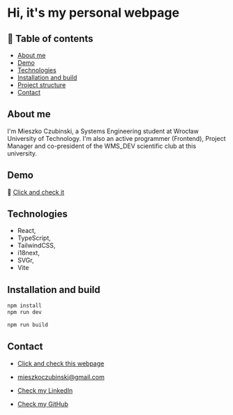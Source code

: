 # Hi, it's my personal webpage

## 📑 Table of contents

- [About me](#about-me)
- [Demo](#demo)
- [Technologies](#technologies)
- [Installation and build](#installation-and-build)
- [Project structure](#project-structure)
- [Contact](#contact)

## About me

I'm Mieszko Czubinski, a Systems Engineering student at Wrocław University of Technology. I'm also an active programmer (Frontend), Project Manager and co-president of the WMS_DEV scientific club at this university.

## Demo

🔗 [Click and check it](https://czubinski.dev)

## Technologies

- React,
- TypeScript,
- TailwindCSS,
- i18next,
- SVGr,
- Vite

## Installation and build

```bash
npm install
npm run dev
```

```bash
npm run build
```

## Contact

- [Click and check this webpage](https://czubinski.dev)

- [mieszkoczubinski@gmail.com](mailto:mieszkoczubinski@gmail.com)

- [Check my LinkedIn](https://www.linkedin.com/in/mieszko-czubinski/)

- [Check my GitHub](https://github.com/MescoCzubinski)
